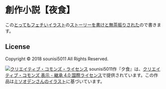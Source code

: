 # 創作小説【夜食】

この[とってもフェチいイラスト](https://twitter.com/wodnuyRnaiR/status/977500688279154688)の[ストーリーを書けと無茶振りされた](https://twitter.com/wodnuyRnaiR/status/977503341310746624)ので書きます。

## License

Copyright © 2018 sounisi5011 All Rights Reserved.

[![クリエイティブ・コモンズ・ライセンス](https://i.creativecommons.org/l/by-sa/4.0/88x31.png)](http://creativecommons.org/licenses/by-sa/4.0/)
sounisi5011作『夕食』は、[クリエイティブ・コモンズ 表示 - 継承 4.0 国際ライセンス](http://creativecommons.org/licenses/by-sa/4.0/)で提供されています。この作品は[ミソオデンさんのイラスト](https://twitter.com/wodnuyRnaiR/status/977500688279154688)に基づいています。
